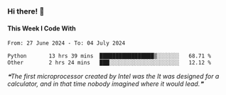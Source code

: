 ### Hi there! 👋

#### This Week I Code With
<!--START_SECTION:waka-->

```txt
From: 27 June 2024 - To: 04 July 2024

Python       13 hrs 39 mins  █████████████████▒░░░░░░░   68.71 %
Other        2 hrs 24 mins   ███░░░░░░░░░░░░░░░░░░░░░░   12.12 %
```

<!--END_SECTION:waka-->

<!--STARTS_HERE_QUOTE_README-->
<i>❝The first microprocessor created by Intel was the It was designed for a calculator, and in that time nobody imagined where it would lead.❞</i>
<!--ENDS_HERE_QUOTE_README-->
